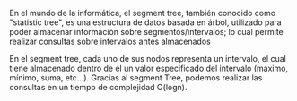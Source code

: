 En el mundo de la informática, el segment tree, también conocido como "statistic tree", es una estructura de datos basada en árbol, utilizado para poder almacenar información sobre segmentos/intervalos; lo cual permite realizar consultas sobre intervalos antes almacenados


En el segment tree, cada uno de sus nodos representa un intervalo, el cual tiene almacenado dentro de él un valor especificado del intervalo (máximo, mínimo, suma, etc...). Gracias al segment Tree, podemos realizar las consultas en un tiempo de complejidad O(logn).
